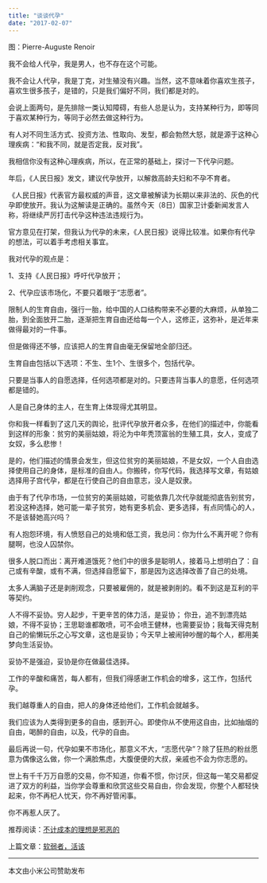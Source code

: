 ```yaml
---
title: "谈谈代孕"
date: "2017-02-07"
---
```


图：Pierre-Auguste Renoir

我不会给人代孕，我是男人，也不存在这个可能。

我不会让人代孕，我是丁克，对生殖没有兴趣。当然，这不意味着你喜欢生孩子，喜欢生很多孩子，是错的，只是我们偏好不同，我们都是对的。

会说上面两句，是先排除一类认知障碍，有些人总是认为，支持某种行为，即等同于喜欢某种行为，等同于必然去做这种行为。

有人对不同生活方式、投资方法、性取向、发型，都会勃然大怒，就是源于这种心理疾病：“和我不同，就是否定我，反对我”。

我相信你没有这种心理疾病，所以，在正常的基础上，探讨一下代孕问题。

年后，《人民日报》发文，建议代孕放开，以解救高龄夫妇和不孕不育者。

《人民日报》代表官方最权威的声音，这文章被解读为长期以来非法的、灰色的代孕即使放开。我认为这解读是正确的。虽然今天（8日）国家卫计委新闻发言人称，将继续严厉打击代孕这种违法违规行为。

官方意见在打架，但我认为代孕的未来，《人民日报》说得比较准。如果你有代孕的想法，可以着手考虑相关事宜。

我对代孕的观点是：

1、支持《人民日报》呼吁代孕放开；

2、代孕应该市场化，不要只着眼于“志愿者”。

限制人的生育自由，强行一胎，给中国的人口结构带来不必要的大麻烦，从单独二胎，到全面放开二胎，逐渐把生育自由还给每一个人，这修正，这弥补，是近年来做得最对的一件事。  

但是做得还不够，应该把人的生育自由毫无保留地全部归还。

生育自由包括以下选项：不生、生1个、生很多个，包括代孕。

只要是当事人的自愿选择，任何选项都是对的。只要违背当事人的意愿，任何选项都是错的。

人是自己身体的主人，在生育上体现得尤其明显。

你和我一样看到了这几天的舆论，批评代孕放开者众多，在他们的描述中，你能看到这样的形象：贫穷的美丽姑娘，将沦为中年秃顶富翁的生殖工具，女人，变成了女奴，多么悲惨！  

是的，他们描述的情景会发生，但这位贫穷的美丽姑娘，不是女奴，一个人自由选择使用自己的身体，是标准的自由人。你搬砖，你写代码，我选择写文章，有姑娘选择用子宫代孕，都是在行使自己的自由意志，没人是奴隶。

由于有了代孕市场，一位贫穷的美丽姑娘，可能依靠几次代孕就能彻底告别贫穷，若没这种选择，她可能一辈子贫穷，她有更多机会、更多选择，有点同情心的人，不是该替她高兴吗？  

有人抱怨环境，有人愤怒自己的处境和低工资，我总问：你为什么不离开呢？你有腿啊，也没人囚禁你。  

很多人脱口而出：离开难道饿死？他们中的很多是聪明人，接着马上想明白了：自己或有辛酸，或有不满，但选择自愿留下，那是因为这选择改善了自己的处境。

太多人满脑子还是剥削观念，只要被雇佣的，就是被剥削的。看不到这是互利的平等契约。

人不得不妥协。穷人起步，干更辛苦的体力活，是妥协； 你丑，追不到漂亮姑娘，不得不妥协；王思聪谁都敢喷，可不会喷王健林，也需要妥协；我每天得克制自己的偷懒玩乐之心写文章，这也是妥协；今天早上被闹钟吵醒的每个人，都用美梦向生活妥协。

妥协不是强迫，妥协是你在做最佳选择。

工作的辛酸和痛苦，每人都有，但我们得感谢工作机会的增多，这工作，包括代孕。

我们越尊重人的自由，把人的身体还给他们，工作机会就越多。

我们应该为人类得到更多的自由，感到开心。即使你从不使用这自由，比如抽烟的自由，喝醉的自由，以及，代孕的自由。

最后再说一句，代孕如果不市场化，那意义不大，“志愿代孕”？除了狂热的粉丝愿意为偶像这么做，你一个满脸焦虑，大腹便便的大叔，亲戚也不会为你志愿的。

世上有千千万万自愿的交易，你不知道，你看不惯，你讨厌，但这每一笔交易都促进了双方的利益，当你学会尊重和欣赏这些交易自由，你会发现，你整个人都轻快起来，你不再杞人忧天，你不再好管闲事。

你不再惹人厌了。

推荐阅读：[不计成本的理想是邪恶的](http://mp.weixin.qq.com/s?__biz=MjM5NDU0Mjk2MQ==&mid=2651622554&idx=1&sn=05d989dcc53207df2c64c18af86772eb&chksm=bd7e08848a0981926aa7d61e475db33fd925c159e9cfdb0ebe405c9502e7b89ebbb7f294b47e&scene=21#wechat_redirect)

上篇文章：[软弱者，活该](http://mp.weixin.qq.com/s?__biz=MjM5NDU0Mjk2MQ==&mid=2651622729&idx=1&sn=96265c74991da1fab7d4b8081d5d024e&chksm=bd7e09578a098041c4f0ebc9cda0fea9b1035b0a767ee584639b989cae80dcf775aa3bc6ac0f&scene=21#wechat_redirect)

* * *

本文由小米公司赞助发布
